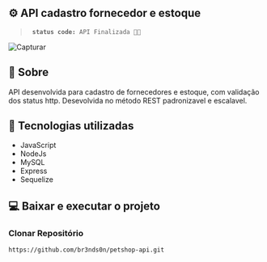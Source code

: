 ## ⚙ API cadastro fornecedor e estoque

  > <code> <b>status code:</b> API Finalizada 🚀✅ </code>


![Capturar](https://user-images.githubusercontent.com/82064724/147016371-7c2ef8f2-6f7c-4e03-b36d-87e2ef263fcf.PNG)


## 📘 Sobre

API desenvolvida para cadastro de fornecedores e estoque, com validação dos status http. Desevolvida no método REST padronizavel e escalavel.

## 🔧 Tecnologias utilizadas


* JavaScript
* NodeJs
* MySQL
* Express
* Sequelize


## 💻 Baixar e executar o projeto

### Clonar Repositório
```
https://github.com/br3nds0n/petshop-api.git
